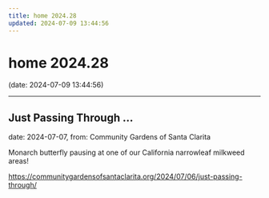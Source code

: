 ```yaml
---
title: home 2024.28
updated: 2024-07-09 13:44:56
---
```


# home 2024.28

(date: 2024-07-09 13:44:56)

---

## Just Passing Through …

date: 2024-07-07, from: Community Gardens of Santa Clarita

Monarch butterfly pausing at one of our California narrowleaf milkweed areas! 

<https://communitygardensofsantaclarita.org/2024/07/06/just-passing-through/>


